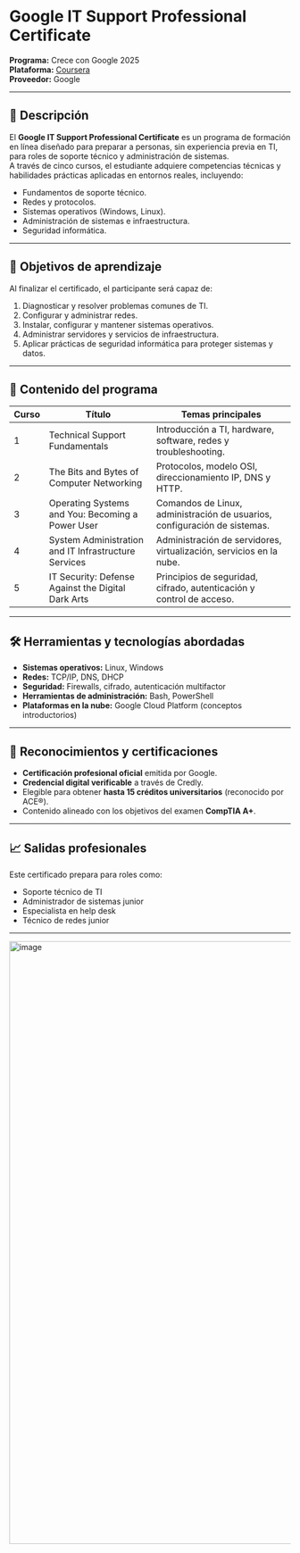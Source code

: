 # Google IT Support Professional Certificate  
**Programa:** Crece con Google 2025  
**Plataforma:** [Coursera](https://www.coursera.org/professional-certificates/google-it-support)  
**Proveedor:** Google  

---

## 📖 Descripción
El **Google IT Support Professional Certificate** es un programa de formación en línea diseñado para preparar a personas, sin experiencia previa en TI, para roles de soporte técnico y administración de sistemas.  
A través de cinco cursos, el estudiante adquiere competencias técnicas y habilidades prácticas aplicadas en entornos reales, incluyendo:

- Fundamentos de soporte técnico.
- Redes y protocolos.
- Sistemas operativos (Windows, Linux).
- Administración de sistemas e infraestructura.
- Seguridad informática.

---

## 🎯 Objetivos de aprendizaje
Al finalizar el certificado, el participante será capaz de:

1. Diagnosticar y resolver problemas comunes de TI.
2. Configurar y administrar redes.
3. Instalar, configurar y mantener sistemas operativos.
4. Administrar servidores y servicios de infraestructura.
5. Aplicar prácticas de seguridad informática para proteger sistemas y datos.

---

## 📂 Contenido del programa

| Curso | Título | Temas principales |
|-------|--------|------------------|
| 1 | Technical Support Fundamentals | Introducción a TI, hardware, software, redes y troubleshooting. |
| 2 | The Bits and Bytes of Computer Networking | Protocolos, modelo OSI, direccionamiento IP, DNS y HTTP. |
| 3 | Operating Systems and You: Becoming a Power User | Comandos de Linux, administración de usuarios, configuración de sistemas. |
| 4 | System Administration and IT Infrastructure Services | Administración de servidores, virtualización, servicios en la nube. |
| 5 | IT Security: Defense Against the Digital Dark Arts | Principios de seguridad, cifrado, autenticación y control de acceso. |

---

## 🛠 Herramientas y tecnologías abordadas
- **Sistemas operativos:** Linux, Windows
- **Redes:** TCP/IP, DNS, DHCP
- **Seguridad:** Firewalls, cifrado, autenticación multifactor
- **Herramientas de administración:** Bash, PowerShell
- **Plataformas en la nube:** Google Cloud Platform (conceptos introductorios)

---

## 📜 Reconocimientos y certificaciones
- **Certificación profesional oficial** emitida por Google.
- **Credencial digital verificable** a través de Credly.
- Elegible para obtener **hasta 15 créditos universitarios** (reconocido por ACE®).
- Contenido alineado con los objetivos del examen **CompTIA A+**.

---

## 📈 Salidas profesionales
Este certificado prepara para roles como:
- Soporte técnico de TI
- Administrador de sistemas junior
- Especialista en help desk
- Técnico de redes junior

---



<img width="1920" height="1080" alt="image" src="https://github.com/user-attachments/assets/ade6871a-1072-4fec-967c-721aa2207725" />

